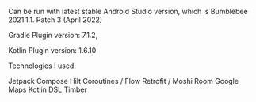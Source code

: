 Can be run with latest stable Android Studio version, which is Bumblebee 2021.1.1. Patch 3 (April 2022)

Gradle Plugin version: 7.1.2,

Kotlin Plugin version: 1.6.10

Technologies I used:

Jetpack Compose
Hilt
Coroutines / Flow
Retrofit / Moshi
Room
Google Maps
Kotlin DSL
Timber
